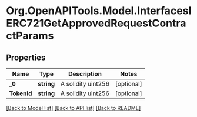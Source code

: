 # Org.OpenAPITools.Model.InterfacesIERC721GetApprovedRequestContractParams

## Properties

Name | Type | Description | Notes
------------ | ------------- | ------------- | -------------
**_0** | **string** | A solidity uint256 | [optional] 
**TokenId** | **string** | A solidity uint256 | [optional] 

[[Back to Model list]](../README.md#documentation-for-models) [[Back to API list]](../README.md#documentation-for-api-endpoints) [[Back to README]](../README.md)

